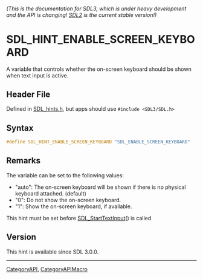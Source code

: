###### (This is the documentation for SDL3, which is under heavy development and the API is changing! [SDL2](https://wiki.libsdl.org/SDL2/) is the current stable version!)
# SDL_HINT_ENABLE_SCREEN_KEYBOARD

A variable that controls whether the on-screen keyboard should be shown when text input is active.

## Header File

Defined in [SDL_hints.h](https://github.com/libsdl-org/SDL/blob/main/include/SDL3/SDL_hints.h), but apps should use `#include <SDL3/SDL.h>`

## Syntax

```c
#define SDL_HINT_ENABLE_SCREEN_KEYBOARD "SDL_ENABLE_SCREEN_KEYBOARD"
```

## Remarks

The variable can be set to the following values:

- "auto": The on-screen keyboard will be shown if there is no physical
  keyboard attached. (default)
- "0": Do not show the on-screen keyboard.
- "1": Show the on-screen keyboard, if available.

This hint must be set before [SDL_StartTextInput](SDL_StartTextInput)() is
called

## Version

This hint is available since SDL 3.0.0.

----
[CategoryAPI](CategoryAPI), [CategoryAPIMacro](CategoryAPIMacro)

